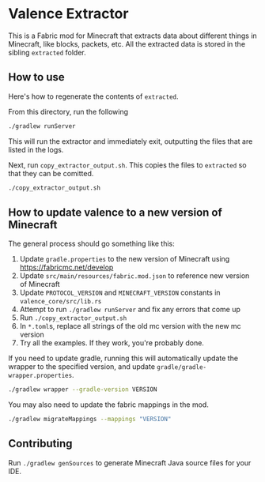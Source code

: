 # Valence Extractor

This is a Fabric mod for Minecraft that extracts data about different things in Minecraft, like blocks, packets, etc. All the extracted data is stored in the sibling `extracted` folder.

## How to use

Here's how to regenerate the contents of `extracted`.

From this directory, run the following

```sh
./gradlew runServer
```

This will run the extractor and immediately exit, outputting the files that are listed in the logs.

Next, run `copy_extractor_output.sh`. This copies the files to `extracted` so that they can be comitted.

```sh
./copy_extractor_output.sh
```

## How to update valence to a new version of Minecraft

The general process should go something like this:
1. Update `gradle.properties` to the new version of Minecraft using https://fabricmc.net/develop
2. Update `src/main/resources/fabric.mod.json` to reference new version of Minecraft
3. Update `PROTOCOL_VERSION` and `MINECRAFT_VERSION` constants in `valence_core/src/lib.rs`
4. Attempt to run `./gradlew runServer` and fix any errors that come up
5. Run `./copy_extractor_output.sh`
6. In `*.toml`s, replace all strings of the old mc version with the new mc version
7. Try all the examples. If they work, you're probably done.


If you need to update gradle, running this will automatically update the wrapper to the specified version, and update `gradle/gradle-wrapper.properties`.
```sh
./gradlew wrapper --gradle-version VERSION
```

You may also need to update the fabric mappings in the mod.
```sh
./gradlew migrateMappings --mappings "VERSION"
```

## Contributing

Run `./gradlew genSources` to generate Minecraft Java source files for your IDE.
